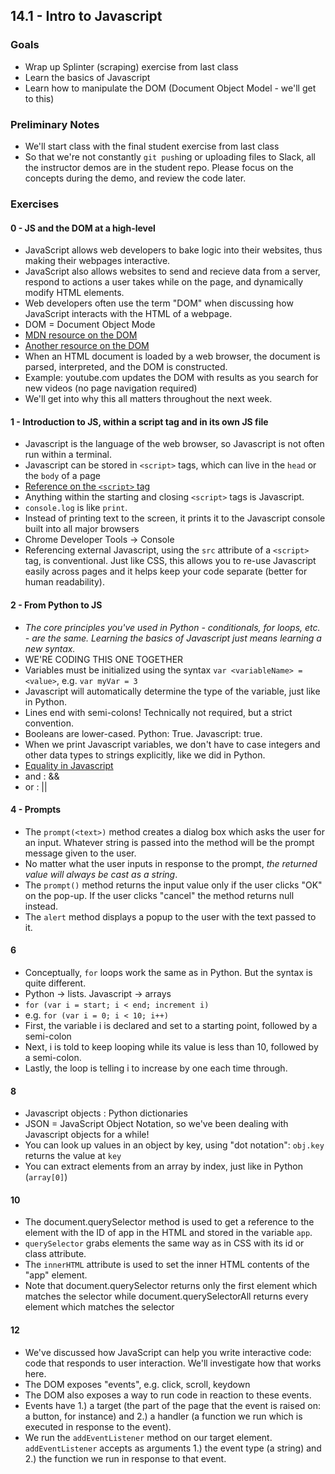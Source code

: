 ## 14.1 - Intro to Javascript

### Goals

* Wrap up Splinter (scraping) exercise from last class
* Learn the basics of Javascript
* Learn how to manipulate the DOM (Document Object Model - we'll get to this)

### Preliminary Notes

* We'll start class with the final student exercise from last class
* So that we're not constantly `git push`ing or uploading files to Slack, all the instructor demos are in the student repo. Please focus on the concepts during the demo, and review the code later.

### Exercises

#### 0 - JS and the DOM at a high-level

* JavaScript allows web developers to bake logic into their websites, thus making their webpages interactive.
* JavaScript also allows websites to send and recieve data from a server, respond to actions a user takes while on the page, and dynamically modify HTML elements.
* Web developers often use the term "DOM" when discussing how JavaScript interacts with the HTML of a webpage.
* DOM = Document Object Mode
* [MDN resource on the DOM](https://developer.mozilla.org/en-US/docs/Web/API/Document_Object_Model/Introduction)
* [Another resource on the DOM](https://developer.mozilla.org/en-US/docs/Web/API/Document_Object_Model/Introduction)
* When an HTML document is loaded by a web browser, the document is parsed, interpreted, and the DOM is constructed.
* Example: youtube.com updates the DOM with results as you search for new videos (no page navigation required)
* We'll get into why this all matters throughout the next week.

#### 1 - Introduction to JS, within a script tag and in its own JS file

* Javascript is the language of the web browser, so Javascript is not often run within a terminal. 
* Javascript can be stored in `<script>` tags, which can live in the `head` or the `body` of a page
* [Reference on the `<script>` tag](https://developer.mozilla.org/en-US/docs/Web/HTML/Element/script)
* Anything within the starting and closing `<script>` tags is Javascript.
* `console.log` is like `print`.
* Instead of printing text to the screen, it prints it to the Javascript console built into all major browsers
* Chrome Developer Tools -> Console
* Referencing external Javascript, using the `src` attribute of a `<script>` tag, is conventional. Just like CSS, this allows you to re-use Javascript easily across pages and it helps keep your code separate (better for human readability).

#### 2 - From Python to JS

* *The core principles you've used in Python - conditionals, for loops, etc. - are the same. Learning the basics of Javascript just means learning a new syntax.*
* WE'RE CODING THIS ONE TOGETHER
* Variables must be initialized using the syntax `var <variableName> = <value>`, e.g. `var myVar = 3`
* Javascript will automatically determine the type of the variable, just like in Python.
* Lines end with semi-colons! Technically not required, but a strict convention.
* Booleans are lower-cased. Python: True. Javascript: true.
* When we print Javascript variables, we don't have to case integers and other data types to strings explicitly, like we did in Python.
* [Equality in Javascript](https://developer.mozilla.org/en-US/docs/Web/JavaScript/Equality_comparisons_and_sameness)
* and : &&
* or : ||

#### 4 - Prompts

* The `prompt(<text>)` method creates a dialog box which asks the user for an input. Whatever string is passed into the method will be the prompt message given to the user.
* No matter what the user inputs in response to the prompt, *the returned value will always be cast as a string*.
* The `prompt()` method returns the input value only if the user clicks "OK" on the pop-up. If the user clicks "cancel" the method returns null instead.
* The `alert` method displays a popup to the user with the text passed to it.

#### 6

* Conceptually, `for` loops work the same as in Python. But the syntax is quite different.
* Python -> lists. Javascript -> arrays
* `for (var i = start; i < end; increment i)`
* e.g. `for (var i = 0; i < 10; i++)`
* First, the variable i is declared and set to a starting point, followed by a semi-colon
* Next, i is told to keep looping while its value is less than 10, followed by a semi-colon.
* Lastly, the loop is telling i to increase by one each time through.

#### 8

* Javascript objects : Python dictionaries
* JSON = JavaScript Object Notation, so we've been dealing with Javascript objects for a while!
* You can look up values in an object by key, using "dot notation": `obj.key` returns the value at `key`
* You can extract elements from an array by index, just like in Python (`array[0]`)

#### 10

* The document.querySelector method is used to get a reference to the element with the ID of app in the HTML and stored in the variable `app`.
* `querySelector` grabs elements the same way as in CSS with its id or class attribute.
* The `innerHTML` attribute is used to set the inner HTML contents of the "app" element.
* Note that document.querySelector returns only the first element which matches the selector while document.querySelectorAll returns every element which matches the selector

#### 12

* We've discussed how JavaScript can help you write interactive code: code that responds to user interaction. We'll investigate how that works here.
* The DOM exposes "events", e.g. click, scroll, keydown
* The DOM also exposes a way to run code in reaction to these events.
* Events have 1.) a target (the part of the page that the event is raised on: a button, for instance) and 2.) a handler (a function we run which is executed in response to the event).
* We run the `addEventListener` method on our target element. `addEventListener` accepts as arguments 1.) the event type (a string) and 2.) the function we run in response to that event.
